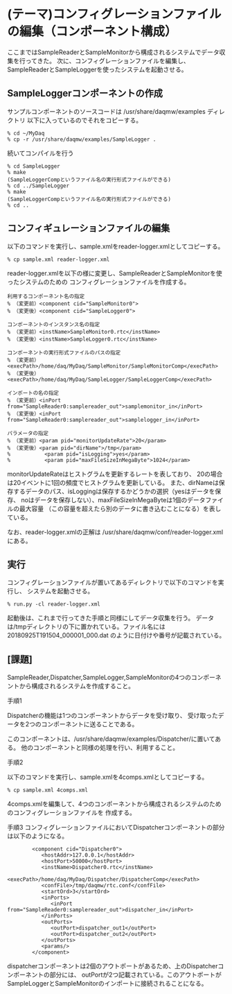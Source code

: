 (テーマ)コンフィグレーションファイルの編集（コンポーネント構成）
================================================================================


ここまではSampleReaderとSampleMonitorから構成されるシステムでデータ収集を行ってきた。
次に、コンフィグレーションファイルを編集し、SampleReaderとSampleLoggerを使ったシステムを起動させる。



SampleLoggerコンポーネントの作成
------------------------------------
サンプルコンポーネントのソースコードは /usr/share/daqmw/examples ディレクトリ
以下に入っているのでそれをコピーする。

    % cd ~/MyDaq
    % cp -r /usr/share/daqmw/examples/SampleLogger .

続いてコンパイルを行う

    % cd SampleLogger
    % make
    (SampleLoggerCompというファイル名の実行形式ファイルができる)
    % cd ../SampleLogger
    % make
    (SampleLoggerCompというファイル名の実行形式ファイルができる)
    % cd ..

コンフィギュレーションファイルの編集
------------------------------------

以下のコマンドを実行し、sample.xmlをreader-logger.xmlとしてコピーする。

    % cp sample.xml reader-logger.xml

reader-logger.xmlを以下の様に変更し、SampleReaderとSampleMonitorを使ったシステムのための
コンフィグレーションファイルを作成する。

    利用するコンポーネント名の指定
    % （変更前）<component cid="SampleMonitor0">
    % （変更後）<component cid="SampleLogger0">

    コンポーネントのインスタンス名の指定
    % （変更前）<instName>SampleMonitor0.rtc</instName>
    % （変更後）<instName>SampleLogger0.rtc</instName>

    コンポーネントの実行形式ファイルのパスの指定
    % （変更前）<execPath>/home/daq/MyDaq/SampleMonitor/SampleMonitorComp</execPath>
    % （変更後）<execPath>/home/daq/MyDaq/SampleLogger/SampleLoggerComp</execPath>

    インポートの名の指定
    % （変更前）<inPort from="SampleReader0:samplereader_out">samplemonitor_in</inPort>
    % （変更後）<inPort from="SampleReader0:samplereader_out">samplelogger_in</inPort>

    パラメータの指定
    % （変更前）<param pid="monitorUpdateRate">20</param>
    % （変更後）<param pid="dirName">/tmp</param>
    %           <param pid="isLogging">yes</param>
    %           <param pid="maxFileSizeInMegaByte">1024</param>
    

monitorUpdateRateはヒストグラムを更新するレートを表しており、
20の場合は20イベントに1回の頻度でヒストグラムを更新している。
また、dirNameは保存するデータのパス、isLoggingは保存するかどうかの選択（yesはデータを保存、
noはデータを保存しない）、maxFileSizeInMegaByteは1個のデータファイルの最大容量
（この容量を超えたら別のデータに書き込むことになる）を表している。


なお、reader-logger.xmlの正解は
/usr/share/daqmw/conf/reader-logger.xml
にある。


実行
------------------------------------
コンフィグレーションファイルが置いてあるディレクトリで以下のコマンドを実行し、
システムを起動させる。

    % run.py -cl reader-logger.xml


起動後は、これまで行ってきた手順と同様にしてデータ収集を行う。
データは/tmpディレクトリの下に置かれている。ファイル名には20180925T191504_000001_000.dat
のように日付けや番号が記載されている。

[課題]
------------------------------------
SampleReader,Dispatcher,SampleLogger,SampleMonitorの4つのコンポーネントから構成されるシステムを作成すること。


手順1

Dispatcherの機能は1つのコンポーネントからデータを受け取り、
受け取ったデータを2つのコンポーネントに送ることである。

このコンポーネントは、/usr/share/daqmw/examples/Dispatcher/に置いてある。
他のコンポーネントと同様の処理を行い、利用すること。



手順2

以下のコマンドを実行し、sample.xmlを4comps.xmlとしてコピーする。

    % cp sample.xml 4comps.xml

4comps.xmlを編集して、4つのコンポーネントから構成されるシステムのためのコンフィグレーションファイルを
作成する。


手順3
コンフィグレーションファイルにおいてDispatcherコンポーネントの部分は以下のようになる。

            <component cid="Dispatcher0">
               <hostAddr>127.0.0.1</hostAddr>
               <hostPort>50000</hostPort>
               <instName>Dispatcher0.rtc</instName>
               <execPath>/home/daq/MyDaq/Dispatcher/DispatcherComp</execPath>
               <confFile>/tmp/daqmw/rtc.conf</confFile>
               <startOrd>3</startOrd>
               <inPorts>
                  <inPort from="SampleReader0:samplereader_out">dispatcher_in</inPort>
               </inPorts>
               <outPorts>
                  <outPort>dispatcher_out1</outPort>
                  <outPort>dispatcher_out2</outPort>
               </outPorts>
               <params/>
            </component>



dispatcherコンポーネントは2個のアウトポートがあるため、上のDispatcherコンポーネントの部分には、
outPortが2つ記載されている。このアウトポートがSampleLoggerとSampleMonitorのインポートに接続されることになる。










